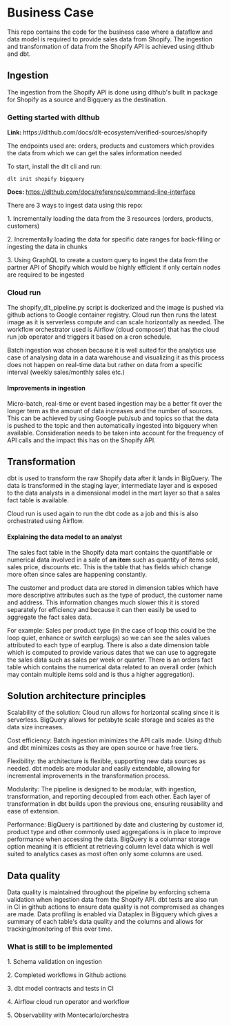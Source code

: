 <h1>Business Case</h1>

<p>This repo contains the code for the business case where a dataflow and data model is required to provide sales data from Shopify. The ingestion and transformation of data from the Shopify API is achieved using dlthub and dbt.</p>

<h2>Ingestion</h2>
<p>The ingestion from the Shopify API is done using dlthub's built in package for Shopify as a source and Bigquery as the destination.</p>

<h3>Getting started with dlthub</h3>
<b><p>Link: </b>https://dlthub.com/docs/dlt-ecosystem/verified-sources/shopify</p>

<p>The endpoints used are: orders, products and customers which provides the data from which we can get the sales information needed</p>

<p>To start, install the dlt cli and run:</p>
<code>dlt init shopify bigquery</code>

<b><p>Docs: </b>https://dlthub.com/docs/reference/command-line-interface</p>

<p>There are 3 ways to ingest data using this repo:</p>
<p>1. Incrementally loading the data from the 3 resources (orders, products, customers)</p>
<p>2. Incrementally loading the data for specific date ranges for back-filling or ingesting the data in chunks</p>
<p>3. Using GraphQL to create a custom query to ingest the data from the partner API of Shopify which would be highly efficient if only certain nodes are required to be ingested</p>

<h3>Cloud run</h3>

<p>The shopify_dlt_pipeline.py script is dockerized and the image is pushed via github actions to Google container registry. Cloud run then runs the latest image as it is serverless compute and can scale horizontally as needed. The workflow orchestrator used is Airflow (cloud composer) that has the cloud run job operator and triggers it based on a cron schedule.</p>

<p>Batch ingestion was chosen because it is well suited for the analytics use case of analysing data in a data warehouse and visualizing it as this process does not happen on real-time data but rather on data from a specific interval (weekly sales/monthly sales etc.)</p>

<h4>Improvements in ingestion</h4>
<p>Micro-batch, real-time or event based ingestion may be a better fit over the longer term as the amount of data increases and the number of sources. This can be achieved by using Google pub/sub and topics so that the data is pushed to the topic and then automatically ingested into bigquery when available. Consideration needs to be taken into account for the frequency of API calls and the impact this has on the Shopify API.</p>

<h2>Transformation</h2>

<p>dbt is used to transform the raw Shopify data after it lands in BigQuery. The data is transformed in the staging layer, intermediate layer and is exposed to the data analysts in a dimensional model in the mart layer so that a sales fact table is available.</p>
<p>Cloud run is used again to run the dbt code as a job and this is also orchestrated using Airflow.</p>
<h4>Explaining the data model to an analyst</h4>
<p>The sales fact table in the Shopify data mart contains the quantifiable or numerical data involved in a sale of <b>an item</b> such as quantity of items sold, sales price, discounts etc. This is the table that has fields which change more often since sales are happening constantly.</p> 
<p>The customer and product data are stored in dimension tables which have more descriptive attributes such as the type of product, the customer name and address. This information changes much slower this it is stored separately for efficiency and because it can then easily be used to aggregate the fact sales data.</p>
<p>For example: Sales per product type (in the case of loop this could be the loop quiet, enhance or switch earplugs) so we can see the sales values attributed to each type of earplug. There is also a date dimension table which is computed to provide various dates that we can use to aggregate the sales data such as sales per week or quarter. There is an orders fact table which contains the numerical data related to an overall order (which may contain multiple items sold and is thus a higher aggregation).</p>

<h2>Solution architecture principles</h2>

<p>Scalability of the solution: Cloud run allows for horizontal scaling since it is serverless. BigQuery allows for petabyte scale storage and scales as the data size increases.</p>

<p>Cost efficiency: Batch ingestion minimizes the API calls made. Using dlthub and dbt minimizes costs as they are open source or have free tiers.</p>

<p>Flexibility: the architecture is flexible, supporting new data sources as needed. dbt models are modular and easily extendable, allowing for incremental improvements in the transformation process.</p>

<p>Modularity:
The pipeline is designed to be modular, with ingestion, transformation, and reporting decoupled from each other.
Each layer of transformation in dbt builds upon the previous one, ensuring reusability and ease of extension.
</p>

<p>Performance:
BigQuery is partitioned by date and clustering by customer id, product type and other commonly used aggregations is in place to improve performance when accessing the data. BigQuery is a columnar storage option meaning it is efficient at retrieving column level data which is well suited to analytics cases as most often only some columns are used.</p>

<h2>Data quality</h2>

Data quality is maintained throughout the pipeline by enforcing schema validation when ingestion data from the Shopify API. dbt tests are also run in CI in github actions to ensure data quality is not compromised as changes are made.
Data profiling is enabled via Dataplex in Bigquery which gives a summary of each table's data quality and the columns and allows for tracking/monitoring of this over time.

<h3>What is still to be implemented</h3>
<p>1. Schema validation on ingestion</p>
<p>2. Completed workflows in Github actions</p>
<p>3. dbt model contracts and tests in CI</p>
<p>4. Airflow cloud run operator and workflow</p>
<p>5. Observability with Montecarlo/orchestra</p>
